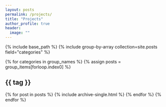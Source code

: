 ```yaml
---
layout: posts
permalink: /projects/
title: "Projects"
author_profile: true
header:
  image: ""
---
```


{% include base_path %}
{% include group-by-array collection=site.posts field="categories" %}

{% for categories in group_names %}
  {% assign posts = group_items[forloop.index0] %}
  <h2 id="{{ categories | slugify }}" class="archive__subtitle">{{ tag }}</h2>
  {% for post in posts %}
    {% include archive-single.html %}
  {% endfor %}
{% endfor %}
